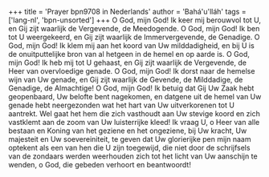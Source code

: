 +++
title = 'Prayer bpn9708 in Nederlands'
author = 'Bahá'u'lláh'
tags = ['lang-nl', 'bpn-unsorted']
+++
O God, mijn God! Ik keer mij berouwvol tot U, en Gij zijt waarlijk de Vergevende, de Meedogende.
O God, mijn God! Ik ben tot U weergekeerd, en Gij zijt waarlijk de Immervergevende, de Genadige.
O God, mijn God! Ik klem mij aan het koord van Uw milddadigheid, en bij U is de onuitputtelijke bron van al hetgeen in de hemel en op aarde is.
O God, mijn God! Ik heb mij tot U gehaast, en Gij zijt waarlijk de Vergevende, de Heer van overvloedige genade.
O God, mijn God! Ik dorst naar de hemelse wijn van Uw genade, en Gij zijt waarlijk de Gevende, de Milddadige, de Genadige, de Almachtige!
O God, mijn God! Ik betuig dat Gij Uw Zaak hebt geopenbaard, Uw belofte bent nagekomen, en datgene uit de hemel van Uw genade hebt neergezonden wat het hart van Uw uitverkorenen tot U aantrekt. Wel gaat het hem die zich vasthoudt aan Uw stevige koord en zich vastklemt aan de zoom van Uw luisterrijke kleed!
Ik vraag U, o Heer van alle bestaan en Koning van het geziene en het ongeziene, bij Uw kracht, Uw majesteit en Uw soevereiniteit, te geven dat Uw glorierijke pen mijn naam optekent als een van hen die U zijn toegewijd, die niet door de schrijfsels van de zondaars werden weerhouden zich tot het licht van Uw aanschijn te wenden, o God, die gebeden verhoort en beantwoordt!
